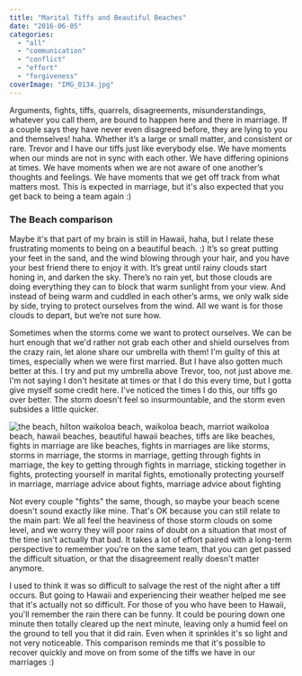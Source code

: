 ```yaml
---
title: "Marital Tiffs and Beautiful Beaches"
date: "2016-06-05"
categories: 
  - "all"
  - "communication"
  - "conflict"
  - "effort"
  - "forgiveness"
coverImage: "IMG_0134.jpg"
---
```


Arguments, fights, tiffs, quarrels, disagreements, misunderstandings, whatever you call them, are bound to happen here and there in marriage. If a couple says they have never even disagreed before, they are lying to you and themselves! haha. Whether it’s a large or small matter, and consistent or rare. Trevor and I have our tiffs just like everybody else. We have moments when our minds are not in sync with each other. We have differing opinions at times. We have moments when we are not aware of one another’s thoughts and feelings. We have moments that we get off track from what matters most. This is expected in marriage, but it's also expected that you get back to being a team again :)

### The Beach comparison

Maybe it's that part of my brain is still in Hawaii, haha, but I relate these frustrating moments to being on a beautiful beach. :) It’s so great putting your feet in the sand, and the wind blowing through your hair, and you have your best friend there to enjoy it with. It’s great until rainy clouds start honing in, and darken the sky. There’s no rain yet, but those clouds are doing everything they can to block that warm sunlight from your view. And instead of being warm and cuddled in each other’s arms, we only walk side by side, trying to protect ourselves from the wind. All we want is for those clouds to depart, but we’re not sure how.

Sometimes when the storms come we want to protect ourselves. We can be hurt enough that we'd rather not grab each other and shield ourselves from the crazy rain, let alone share our umbrella with them! I'm guilty of this at times, especially when we were first married. But I have also gotten much better at this. I try and put my umbrella above Trevor, too, not just above me. I'm not saying I don't hesitate at times or that I do this every time, but I gotta give myself some credit here. I've noticed the times I do this, our tiffs go over better. The storm doesn't feel so insurmountable, and the storm even subsides a little quicker.

![the beach, hilton waikoloa beach, waikoloa beach, marriot waikoloa beach, hawaii beaches, beautiful hawaii beaches, tiffs are like beaches, fights in marriage are like beaches, fights in marriages are like storms, storms in marriage, the storms in marriage, getting through fights in marriage, the key to getting through fights in marriage, sticking together in fights, protecting yourself in marital fights, emotionally protecting yourself in marriage, marriage advice about fights, marriage advice about fighting](/images/20140227_122414.jpg)

Not every couple "fights" the same, though, so maybe your beach scene doesn't sound exactly like mine. That's OK because you can still relate to the main part: We all feel the heaviness of those storm clouds on some level, and we worry they will poor rains of doubt on a situation that most of the time isn't actually that bad. It takes a lot of effort paired with a long-term perspective to remember you're on the same team, that you can get passed the difficult situation, or that the disagreement really doesn't matter anymore.

I used to think it was so difficult to salvage the rest of the night after a tiff occurs. But going to Hawaii and experiencing their weather helped me see that it's actually not so difficult. For those of you who have been to Hawaii, you'll remember the rain there can be funny. It could be pouring down one minute then totally cleared up the next minute, leaving only a humid feel on the ground to tell you that it did rain. Even when it sprinkles it's so light and not very noticeable. This comparison reminds me that it's possible to recover quickly and move on from some of the tiffs we have in our marriages :)
